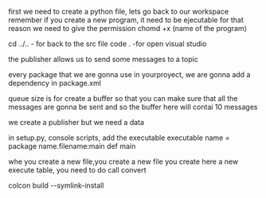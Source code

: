 first we need to create a python file, lets go back to our workspace
remember if you create a new program, it need to be ejecutable for that reason we need to give the permission chomd +x (name of the program)

cd ../.. - for back to the src file code . -for open visual studio

the publisher allows us to send some messages to a topic

every package that we are gonna use in yourproyect, we are gonna add a dependency in package.xml

queue size is for create a buffer so that you can make sure that all the messages are gonna be sent and so the buffer here will contai 10 messages

we create a publisher but we need a data

in setup.py, console scripts, add the executable executable name = package name.filename:main def main

whe you create a new file,you create a new file you create here a new execute table, you need to do call convert

colcon build --symlink-install
